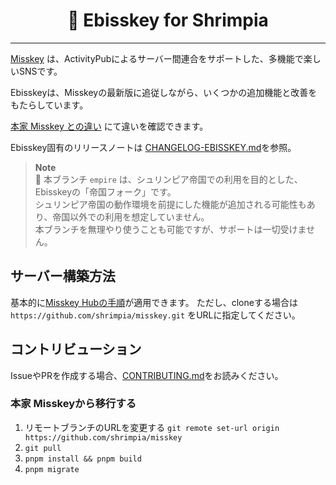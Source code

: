 <div align="center">

<h1>🦐 Ebisskey for Shrimpia</h1>

---

</div>

[Misskey](https://github.com/misskey-dev/misskey) は、ActivityPubによるサーバー間連合をサポートした、多機能で楽しいSNSです。

Ebisskeyは、Misskeyの最新版に追従しながら、いくつかの追加機能と改善をもたらしています。

[本家 Misskey との違い](DIFFERENCE.md) にて違いを確認できます。

Ebisskey固有のリリースノートは [CHANGELOG-EBISSKEY.md](CHANGELOG-EBISSKEY.md)を参照。

> **Note** <br>
> 🦐 本ブランチ `empire` は、シュリンピア帝国での利用を目的とした、Ebisskeyの「帝国フォーク」です。<br>
> シュリンピア帝国の動作環境を前提にした機能が追加される可能性もあり、帝国以外での利用を想定していません。<br>
> 本ブランチを無理やり使うことも可能ですが、サポートは一切受けません。

## サーバー構築方法

基本的に[Misskey Hubの手順](https://misskey-hub.net/docs/install/manual.html)が適用できます。
ただし、cloneする場合は `https://github.com/shrimpia/misskey.git` をURLに指定してください。

## コントリビューション
IssueやPRを作成する場合、[CONTRIBUTING.md](CONTRIBUTING.md)をお読みください。

### 本家 Misskeyから移行する

1. リモートブランチのURLを変更する
  `git remote set-url origin https://github.com/shrimpia/misskey`
2. `git pull`
3. `pnpm install && pnpm build`
4. `pnpm migrate`
